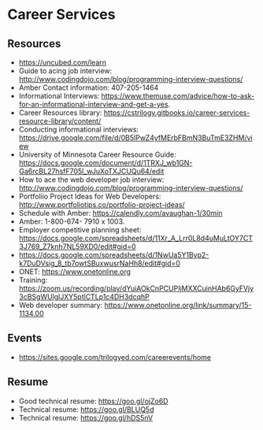 # Career Services

## Resources

* <https://uncubed.com/learn>
* Guide to acing job interview: <http://www.codingdojo.com/blog/programming-interview-questions/>
* Amber Contact information: 407-205-1464
* Informational Interviews: <https://www.themuse.com/advice/how-to-ask-for-an-informational-interview-and-get-a-yes>.
* Career Resources library: <https://cstrilogy.gitbooks.io/career-services-resource-library/content/>
* Conducting informational interviews: <https://drive.google.com/file/d/0B5lPwZ4yfMErbFBmN3BuTmE3ZHM/view>
* University of Minnesota Career Resource Guide: <https://docs.google.com/document/d/1TRXJ_wb1GN-Ga6rcBL27hsfF705l_wJuXoTXJCUQu64/edit>
* How to ace the web developer job interview: <http://www.codingdojo.com/blog/programming-interview-questions/>
* Portfoliio Project Ideas for Web Developers: <http://www.portfoliotips.co/portfolio-project-ideas/>
* Schedule with Amber: <https://calendly.com/avaughan-1/30min>
* Amber: 1-800-674- 7910 x 1003.
* Employer competitive planning sheet: <https://docs.google.com/spreadsheets/d/11Xr_A_Lrr0L8d4uMuLtOY7CT3J769_Z7knh7NL59XD0/edit#gid=0>
* <https://docs.google.com/spreadsheets/d/1NwUa5Y1Byp2-k7DuDVsig_8_tb7owtSBuxwusrNaHh8/edit#gid=0>
* ONET: <https://www.onetonline.org>
* Training: <https://zoom.us/recording/play/dYuiAOkCnPCUPIjMXXCuinHAb6GyFVjy3cBSgWUlglJXY5ptlCTLp1c4DH3dcqhP>
* Web developer summary: <https://www.onetonline.org/link/summary/15-1134.00>

## Events

* <https://sites.google.com/trilogyed.com/careerevents/home>

## Resume

* Good technical resume: <https://goo.gl/ojZo6D>
* Technical resume: <https://goo.gl/BLUQ5d>
* Technical resume: <https://goo.gl/hDS5nV>